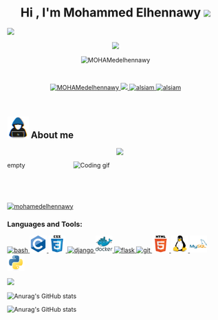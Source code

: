 
  <h1 align="center"><b>Hi , I'm Mohammed Elhennawy </b><img src="https://media.giphy.com/media/hvRJCLFzcasrR4ia7z/giphy.gif" width="35"></h1>

  <a href="https://www.youtube.com/watch?v=dQw4w9WgXcQ"><img src="https://user-images.githubusercontent.com/73097560/115834477-dbab4500-a447-11eb-908a-139a6edaec5c.gif"></a>

  <!--  -->
  <p align="center">
    <a href="https://github.com/DenverCoder1/readme-typing-svg"><img src="https://readme-typing-svg.herokuapp.com?font=Time+New+Roman&color=cyan&size=25&center=true&vCenter=true&width=600&height=100&lines=Welcome+To+My+Githup+Profile..&hearts;++;Self-taught+Front-End+Developer,;Software+Engineer+Student,;Problem+Solver,;Active+Learner/Researcher,;Love+to+learn+new+stuffs..<3"></a>

  </p>

  <p align="center"> 
    <img src="https://komarev.com/ghpvc/?username=MOHAMedelhennawy&label=Profile%20views&color=0047AB&style=plastic?" alt="MOHAMedelhennawy" height=25px, width=160px/> 
    <!---
      <a href = "https://commits.top/egypt.html" target="_blank">
        <img src="https://aktive.tk/egypt/MOHAMedelhennawy?color=red" alt="Most Active Users" target="_blank" height=25px, width=250px/> 
      </a>
    -->
  </p>

  <br>

  <p align="center">
  <a href="https://www.linkedin.com/in/mohamed-elhennawy-b28703255/" target="_blank">
    <img src="https://img.shields.io/badge/LinkedIn-0077B5?style=for-the-badge&logo=linkedin&logoColor=white" alt="MOHAMedelhennawy"/>
  </a>
  <!-- <a href="https://dev.to/MOHAMedelhennawy" target="_blank">
    <img src="https://img.shields.io/badge/dev.to-0A0A0A?style=for-the-badge&logo=dev.to&logoColor=white" alt="MOHAMedelhennawy" />
  </a> -->
  <a href="https://twitter.com/el7ennawy2002" target="_blank">
    <img src="https://img.shields.io/badge/Twitter-1DA1F2?style=for-the-badge&logo=twitter&logoColor=white" />
  </a>
  <a href="https://www.instagram.com/mohamedmelhennawy/" target="_blank">
    <img src="https://img.shields.io/badge/Instagram-fe4164?style=for-the-badge&logo=instagram&logoColor=white" alt="alsiam" />
  </a> 
  <a href="https://www.facebook.com/mohamedmohamed.elhennawy" target="_blank">
    <img src="https://img.shields.io/badge/Facebook-20BEFF?&style=for-the-badge&logo=facebook&logoColor=white" alt="alsiam"  />
    </a> 
  </p>
  <br />

  <!-- About Section -->
  ## <picture><img src = "https://github.com/0xAbdulKhalid/0xAbdulKhalid/raw/main/assets/mdImages/about_me.gif" width = 50px></picture> **About me**

  <picture> <img align="right" src="https://github.com/7oSkaaa/7oSkaaa/blob/main/Images/Right_Side.gif?raw=true" width = 250px></picture>

  <br>

  <p>
  <img align="right" width="350" src="/assets/programmer.gif" alt="Coding gif" />
    
  empty

  </p>

  <br/>
  <br/>
  <br/>



  <p align="left"> <a href="https://github.com/ryo-ma/github-profile-trophy"><img src="https://github-profile-trophy.vercel.app/?username=mohamedelhennawy" alt="mohamedelhennawy" /></a> </p>


  <h3 align="left">Languages and Tools:</h3>
  <p align="left"> <a href="https://www.gnu.org/software/bash/" target="_blank" rel="noreferrer"> <img src="https://www.vectorlogo.zone/logos/gnu_bash/gnu_bash-icon.svg" alt="bash" width="40" height="40"/> </a> <a href="https://www.cprogramming.com/" target="_blank" rel="noreferrer"> <img src="https://raw.githubusercontent.com/devicons/devicon/master/icons/c/c-original.svg" alt="c" width="40" height="40"/> </a> <a href="https://www.w3schools.com/css/" target="_blank" rel="noreferrer"> <img src="https://raw.githubusercontent.com/devicons/devicon/master/icons/css3/css3-original-wordmark.svg" alt="css3" width="40" height="40"/> </a> <a href="https://www.djangoproject.com/" target="_blank" rel="noreferrer"> <img src="https://cdn.worldvectorlogo.com/logos/django.svg" alt="django" width="40" height="40"/> </a> <a href="https://www.docker.com/" target="_blank" rel="noreferrer"> <img src="https://raw.githubusercontent.com/devicons/devicon/master/icons/docker/docker-original-wordmark.svg" alt="docker" width="40" height="40"/> </a> <a href="https://flask.palletsprojects.com/" target="_blank" rel="noreferrer"> <img src="https://www.vectorlogo.zone/logos/pocoo_flask/pocoo_flask-icon.svg" alt="flask" width="40" height="40"/> </a> <a href="https://git-scm.com/" target="_blank" rel="noreferrer"> <img src="https://www.vectorlogo.zone/logos/git-scm/git-scm-icon.svg" alt="git" width="40" height="40"/> </a> <a href="https://www.w3.org/html/" target="_blank" rel="noreferrer"> <img src="https://raw.githubusercontent.com/devicons/devicon/master/icons/html5/html5-original-wordmark.svg" alt="html5" width="40" height="40"/> </a> <a href="https://www.linux.org/" target="_blank" rel="noreferrer"> <img src="https://raw.githubusercontent.com/devicons/devicon/master/icons/linux/linux-original.svg" alt="linux" width="40" height="40"/> </a> <a href="https://www.mysql.com/" target="_blank" rel="noreferrer"> <img src="https://raw.githubusercontent.com/devicons/devicon/master/icons/mysql/mysql-original-wordmark.svg" alt="mysql" width="40" height="40"/> </a> <a href="https://www.python.org" target="_blank" rel="noreferrer"> <img src="https://raw.githubusercontent.com/devicons/devicon/master/icons/python/python-original.svg" alt="python" width="40" height="40"/> </a> </p>

  <a href="https://www.youtube.com/watch?v=dQw4w9WgXcQ"><img src="https://user-images.githubusercontent.com/73097560/115834477-dbab4500-a447-11eb-908a-139a6edaec5c.gif"></a>

![Anurag's GitHub stats](https://github-readme-stats.vercel.app/api?username=MOHAMedelhennawy&show_icons=true&theme=tokyonight)

![Anurag's GitHub stats](https://github-readme-stats.vercel.app/api?username=MOHAMedelhennawy&show_icons=true)